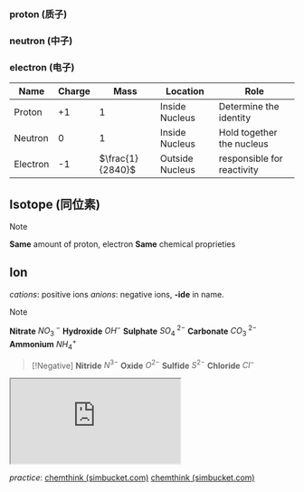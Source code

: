 ### proton (质子)

### neutron (中子)
### electron (电子)

| Name     | Charge | Mass             | Location        | Role                       |
| -------- | ------ | ---------------- | --------------- | -------------------------- |
| Proton   | +1     | $1$              | Inside Nucleus  | Determine the identity     |
| Neutron  | 0      | $1$              | Inside Nucleus  | Hold together the nucleus  |
| Electron | -1     | $\frac{1}{2840}$ | Outside Nucleus | responsible for reactivity |
## Isotope (同位素)
> [!Note]
> **Same** amount of proton, electron
> **Same** chemical proprieties
> 

## Ion
*cations*: positive ions
*anions*: negative ions, **-ide** in name.

> [!NOTE]
> **Nitrate** $NO_3^{\ -}$
> **Hydroxide** $OH^-$
> **Sulphate** $SO_4^{\ 2-}$
> **Carbonate** $CO_3^{\ 2-}$
> **Ammonium** $NH_4^+$

> [!Negative]
> **Nitride** $N^{3-}$
> **Oxide** $O^{2-}$
> **Sulfide** $S^{2-}$
> **Chloride** $Cl^{-}$


<iframe src="https://www.rsc.org/periodic-table" size="fill"> </iframe>

*practice*: 
[chemthink (simbucket.com)](https://simbucket.com/chemthinkserver/chemthink/index.html?as)
[chemthink (simbucket.com)](https://simbucket.com/chemthinkserver/chemthink/index.html?io)

